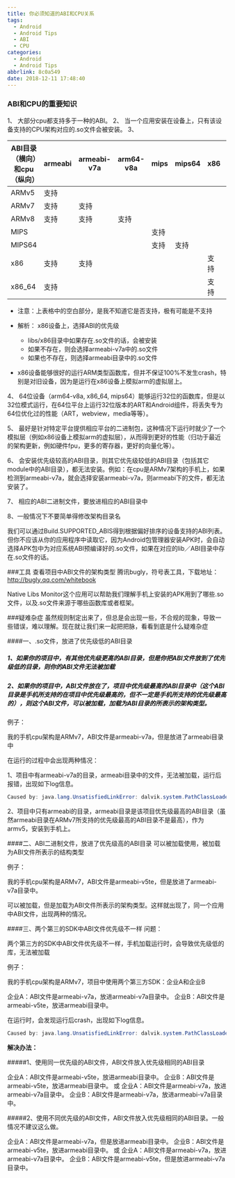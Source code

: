 ```yaml
---
title: 你必须知道的ABI和CPU关系
tags:
  - Android
  - Android Tips
  - ABI
  - CPU
categories:
  - Android
  - Android Tips
abbrlink: 8c0a549
date: 2018-12-11 17:48:40
---
```


### ABI和CPU的重要知识
1、 大部分cpu都支持多于一种的ABI。 
2、 当一个应用安装在设备上，只有该设备支持的CPU架构对应的.so文件会被安装。
3、

| ABI目录（横向）和cpu（纵向） | armeabi | armeabi-v7a | arm64-v8a | mips |mips64 |x86 |x86_64 |
| ---------------------------- | ------- | ----------- | --------- | ---- |---- |---- |---- |
| ARMv5                        | 支持    |             |           |      ||||
| ARMv7                        | 支持    | 支持        |           |      ||||
| ARMv8                        | 支持    | 支持        | 支持      |      ||||
| MIPS                         |         |             |           | 支持 ||||
| MIPS64                   |         |             |           | 支持 |支持|||
| x86                      | 支持 | 支持 |           |  ||支持||
| x86_64                   | 支持 |             |           |  ||支持|支持|

- 注意：上表格中的空白部分，是我不知道它是否支持，极有可能是不支持

- 解析： x86设备上，选择ABI的优先级
  - libs/x86目录中如果存在.so文件的话，会被安装
  - 如果不存在，则会选择armeabi-v7a中的.so文件
  - 如果也不存在，则选择armeabi目录中的.so文件

- x86设备能够很好的运行ARM类型函数库，但并不保证100%不发生crash，特别是对旧设备，因为是运行在x86设备上模拟arm的虚拟层上。

<!--more-->

4、 64位设备（arm64-v8a, x86_64, mips64）能够运行32位的函数库，但是以32位模式运行，在64位平台上运行32位版本的ART和Android组件，将丢失专为64位优化过的性能（ART，webview，media等等）。

5、 最好是针对特定平台提供相应平台的二进制包，这种情况下运行时就少了一个模拟层（例如x86设备上模拟arm的虚拟层），从而得到更好的性能（归功于最近的架构更新，例如硬件fpu，更多的寄存器，更好的向量化等）。

6、 会安装优先级较高的ABI目录，则其它优先级较低的ABI目录（包括其它module中的ABI目录），都无法安装。例如：在cpu是ARMv7架构的手机上，如果检测到armeabi-v7a，就会选择安装armeabi-v7a，则armeabi下的文件，都无法安装了。

7、 相应的ABI二进制文件，要放进相应的ABI目录中

8、一般情况下不要简单得修改架构目录名

我们可以通过Build.SUPPORTED_ABIS得到根据偏好排序的设备支持的ABI列表。但你不应该从你的应用程序中读取它，因为Android包管理器安装APK时，会自动选择APK包中为对应系统ABI预编译好的.so文件，如果在对应的lib／ABI目录中存在.so文件的话。

###工具
查看项目中ABI文件的架构类型 
腾讯bugly，符号表工具，下载地址：http://bugly.qq.com/whitebook

Native Libs Monitor这个应用可以帮助我们理解手机上安装的APK用到了哪些.so文件，以及.so文件来源于哪些函数库或者框架。

###疑难杂症
虽然规则制定出来了，但总是会出现一些，不合规的现象，导致一些错误，难以理解。现在就让我们来一起把把脉，看看到底是什么疑难杂症

####一、.so文件，放进了优先级低的ABI目录
##### 1、如果你的项目中，有其他优先级更高的ABI目录，但是你把ABI文件放到了优先级低的目录，则你的ABI文件无法被加载

##### 2、如果你的项目中，ABI文件放在了，项目中优先级最高的ABI目录中（这个ABI目录是手机所支持的在项目中优先级最高的，但不一定是手机所支持的优先级最高的），则这个ABI文件，可以被加载，加载为ABI目录的所表示的架构类型。

例子：

我的手机cpu架构是ARMv7，ABI文件是armeabi-v7a，但是放进了armeabi目录中

在运行的过程中会出现两种情况：

1、项目中有armeabi-v7a的目录，armeabi目录中的文件，无法被加载，运行后报错，出现如下log信息。
```java
Caused by: java.lang.UnsatisfiedLinkError: dalvik.system.PathClassLoader[DexPathList[[zip file "/data/app/.xx../base.apk"],nativeLibraryDirectories=[/data/app/.xx../lib/arm, /vendor/lib, /system/lib]]] couldn't find "lib..xx...so"
```
2、项目中只有armeabi的目录，armeabi目录是该项目优先级最高的ABI目录（虽然armeabi目录在ARMv7所支持的优先级最高的ABI目录不是最高），作为armv5，安装到手机上。

####二、ABI二进制文件，放进了优先级高的ABI目录
可以被加载使用，被加载为ABI文件所表示的结构类型

例子：

我的手机cpu架构是ARMv7，ABI文件是armeabi-v5te，但是放进了armeabi-v7a目录中。

可以被加载，但是加载为ABI文件所表示的架构类型。这样就出现了，同一个应用中ABI文件，出现两种的情况。

####三、两个第三的SDK中ABI文件优先级不一样
问题：

两个第三方的SDK中ABI文件优先级不一样，手机加载运行时，会导致优先级低的库，无法被加载

例子：

我的手机cpu架构是ARMv7，项目中使用两个第三方SDK：企业A和企业B

企业A：ABI文件是armeabi-v7a，放进armeabi-v7a目录中。 
企业B：ABI文件是armeabi-v5te，放进armeabi目录中。

在运行时，会发现运行后crash，出现如下log信息。
```java
Caused by: java.lang.UnsatisfiedLinkError: dalvik.system.PathClassLoader[DexPathList[[zip file "/data/app/.xx../base.apk"],nativeLibraryDirectories=[/data/app/.xx../lib/arm, /vendor/lib, /system/lib]]] couldn't find "lib..xx...so"
```
**解决办法：**

#####1、使用同一优先级的ABI文件，ABI文件放入优先级相同的ABI目录

企业A：ABI文件是armeabi-v5te，放进armeabi目录中。 
企业B：ABI文件是armeabi-v5te，放进armeabi目录中。 
或 
企业A：ABI文件是armeabi-v7a，放进armeabi-v7a目录中。 
企业B：ABI文件是armeabi-v7a，放进armeabi-v7a目录中。

#####2、使用不同优先级的ABI文件，ABI文件放入优先级相同的ABI目录。一般情况不建议这么做。

企业A：ABI文件是armeabi-v7a，但是放进armeabi目录中。 
企业B：ABI文件是armeabi-v5te，放进armeabi目录中。 
或 
企业A：ABI文件是armeabi-v7a，放进armeabi-v7a目录中。 
企业B：ABI文件是armeabi-v5te，但是放进armeabi-v7a目录中。